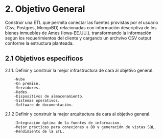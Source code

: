 # 2.  Objetivo General

Construir una ETL que permita conectar las  fuentes provistas por el usuario (Csv, Postgres, MongoBD) relacionadas con información descriptiva de los bienes inmuebles de Ames (Iowa-EE.UU.), transformando la información según los requerimientos del cliente y cargando un archvivo CSV output conforme la estructura planteada.

## 2.1 Objetivos específicos

2.1.1. Definir y construir la mejor infrastructura de cara al objetivo general.
        
        -Nube
        -On premise.
        -Servidores.
        -Redes.
        -Dispositivos de almacenamiento.
        -Sistemas operativos.
        -Software de documentación.
        
2.1.2  Definir y construir la mejor arquitectura de cara al objetivo general.

        -Integración óptima de la fuentes de informacion.
        -Mejor prácticas para conexiones a BD y generación de vistas SQL.
        -Rendimiento de la ETL.       
    



